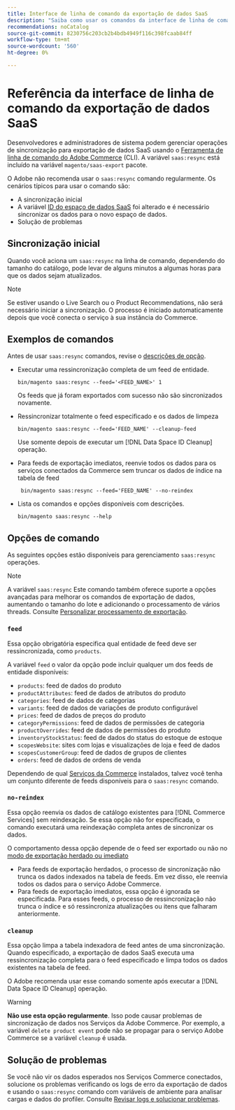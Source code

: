 ```yaml
---
title: Interface de linha de comando da exportação de dados SaaS
description: "Saiba como usar os comandos da interface de linha de comando para gerenciar feeds e processos para o [!DNL data export extension] para serviços SaaS da Adobe Commerce."
recommendations: noCatalog
source-git-commit: 8230756c203cb2b4bdb4949f116c398fcaab84ff
workflow-type: tm+mt
source-wordcount: '560'
ht-degree: 0%

---
```


# Referência da interface de linha de comando da exportação de dados SaaS

Desenvolvedores e administradores de sistema podem gerenciar operações de sincronização para exportação de dados SaaS usando o [Ferramenta de linha de comando do Adobe Commerce](https://experienceleague.adobe.com/en/docs/commerce-operations/configuration-guide/cli/config-cli) (CLI). A variável `saas:resync` está incluído na variável `magento/saas-export` pacote.

O Adobe não recomenda usar o `saas:resync` comando regularmente. Os cenários típicos para usar o comando são:

- A sincronização inicial
- A variável [ID do espaço de dados SaaS](https://experienceleague.adobe.com/en/docs/commerce-admin/config/services/saas) foi alterado e é necessário sincronizar os dados para o novo espaço de dados.
- Solução de problemas

## Sincronização inicial

Quando você aciona um `saas:resync` na linha de comando, dependendo do tamanho do catálogo, pode levar de alguns minutos a algumas horas para que os dados sejam atualizados.

>[!NOTE]
>Se estiver usando o Live Search ou o Product Recommendations, não será necessário iniciar a sincronização. O processo é iniciado automaticamente depois que você conecta o serviço à sua instância do Commerce.

## Exemplos de comandos

Antes de usar `saas:resync` comandos, revise o [descrições de opção](#command-options).

- Executar uma ressincronização completa de um feed de entidade.

  ```
  bin/magento saas:resync --feed='<FEED_NAME>' 1
  ```

  Os feeds que já foram exportados com sucesso não são sincronizados novamente.

- Ressincronizar totalmente o feed especificado e os dados de limpeza

  ```
  bin/magento saas:resync --feed='FEED_NAME' --cleanup-feed
  ```

  Use somente depois de executar um [!DNL Data Space ID Cleanup] operação.

- Para feeds de exportação imediatos, reenvie todos os dados para os serviços conectados da Commerce sem truncar os dados de índice na tabela de feed

  ```
   bin/magento saas:resync --feed='FEED_NAME' --no-reindex
  ```

- Lista os comandos e opções disponíveis com descrições.

  ```
  bin/magento saas:resync --help
  ```

## Opções de comando

As seguintes opções estão disponíveis para gerenciamento `saas:resync` operações.

>[!NOTE]
>
>A variável `saas:resync` Este comando também oferece suporte a opções avançadas para melhorar os comandos de exportação de dados, aumentando o tamanho do lote e adicionando o processamento de vários threads. Consulte [Personalizar processamento de exportação](customize-export-processing.md).

### `feed`

Essa opção obrigatória especifica qual entidade de feed deve ser ressincronizada, como `products`.

A variável `feed` o valor da opção pode incluir qualquer um dos feeds de entidade disponíveis:

- `products`: feed de dados do produto
- `productAttributes`: feed de dados de atributos do produto
- `categories`: feed de dados de categorias
- `variants`: feed de dados de variações de produto configurável
- `prices`: feed de dados de preços do produto
- `categoryPermissions`: feed de dados de permissões de categoria
- `productOverrides`: feed de dados de permissões do produto
- `inventoryStockStatus`: feed de dados do status do estoque de estoque
- `scopesWebsite`: sites com lojas e visualizações de loja e feed de dados
- `scopesCustomerGroup`: feed de dados de grupos de clientes
- `orders`: feed de dados de ordens de venda

Dependendo de qual [Serviços da Commerce](../landing/saas.md) instalados, talvez você tenha um conjunto diferente de feeds disponíveis para o `saas:resync` comando.

### `no-reindex`

Essa opção reenvia os dados de catálogo existentes para [!DNL Commerce Services] sem reindexação. Se essa opção não for especificada, o comando executará uma reindexação completa antes de sincronizar os dados.

O comportamento dessa opção depende de o feed ser exportado ou não no [modo de exportação herdado ou imediato](data-synchronization.md#synchronization-modes)

- Para feeds de exportação herdados, o processo de sincronização não trunca os dados indexados na tabela de feeds. Em vez disso, ele reenvia todos os dados para o serviço Adobe Commerce.
- Para feeds de exportação imediatos, essa opção é ignorada se especificada. Para esses feeds, o processo de ressincronização não trunca o índice e só ressincroniza atualizações ou itens que falharam anteriormente.

### `cleanup`

Essa opção limpa a tabela indexadora de feed antes de uma sincronização. Quando especificado, a exportação de dados SaaS executa uma ressincronização completa para o feed especificado e limpa todos os dados existentes na tabela de feed.

O Adobe recomenda usar esse comando somente após executar a [!DNL Data Space ID Cleanup] operação.

>[!WARNING]
>
>**Não use esta opção regularmente**. Isso pode causar problemas de sincronização de dados nos Serviços da Adobe Commerce. Por exemplo, a variável `delete product event` pode não se propagar para o serviço Adobe Commerce se a variável `cleanup` é usada.

## Solução de problemas

Se você não vir os dados esperados nos Serviços Commerce conectados, solucione os problemas verificando os logs de erro da exportação de dados e usando o `saas:resync` comando com variáveis de ambiente para analisar cargas e dados do profiler. Consulte [Revisar logs e solucionar problemas](troubleshooting-logging.md).
